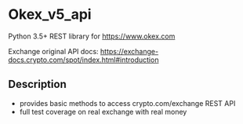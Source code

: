# Okex_v5_api
 Python 3.5+ REST library for https://www.okex.com

Exchange original API docs: https://exchange-docs.crypto.com/spot/index.html#introduction

## Description
- provides basic methods to access crypto.com/exchange REST API
- full test coverage on real exchange with real money

